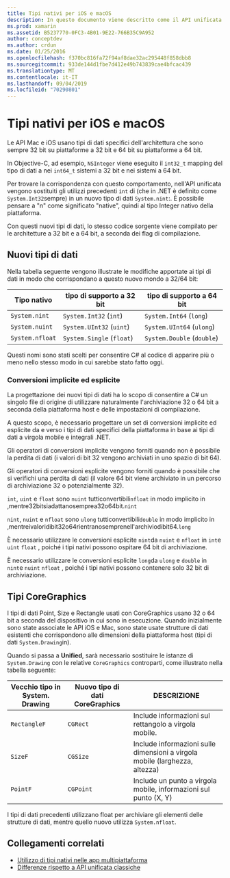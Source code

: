 ```yaml
---
title: Tipi nativi per iOS e macOS
description: In questo documento viene descritto come il API unificata di Novell esegue il mapping dei tipi .NET ai tipi nativi a 32 bit e a 64 bit, in base alle esigenze, in base all'architettura di destinazione della compilazione.
ms.prod: xamarin
ms.assetid: B5237770-0FC3-4B01-9E22-766B35C9A952
author: conceptdev
ms.author: crdun
ms.date: 01/25/2016
ms.openlocfilehash: f370bc816fa72f94af8dae32ac295448f858dbb8
ms.sourcegitcommit: 933de144d1fbe7d412e49b743839cae4bfcac439
ms.translationtype: MT
ms.contentlocale: it-IT
ms.lasthandoff: 09/04/2019
ms.locfileid: "70290801"
---
```

# <a name="native-types-for-ios-and-macos"></a>Tipi nativi per iOS e macOS

Le API Mac e iOS usano tipi di dati specifici dell'architettura che sono sempre 32 bit su piattaforme a 32 bit e 64 bit su piattaforme a 64 bit.

In Objective-C, ad esempio, `NSInteger` viene eseguito il `int32_t` mapping del tipo di dati a nei `int64_t` sistemi a 32 bit e nei sistemi a 64 bit.

Per trovare la corrispondenza con questo comportamento, nell'API unificata vengono sostituiti gli utilizzi precedenti `int` di (che in .NET è definito come `System.Int32`sempre) in un nuovo tipo di dati `System.nint`:. È possibile pensare a "n" come significato "native", quindi al tipo Integer nativo della piattaforma.

Con questi nuovi tipi di dati, lo stesso codice sorgente viene compilato per le architetture a 32 bit e a 64 bit, a seconda dei flag di compilazione.

## <a name="new-data-types"></a>Nuovi tipi di dati

Nella tabella seguente vengono illustrate le modifiche apportate ai tipi di dati in modo che corrispondano a questo nuovo mondo a 32/64 bit:

|Tipo nativo|tipo di supporto a 32 bit|tipo di supporto a 64 bit|
|--- |--- |--- |
|`System.nint`|`System.Int32` (`int`)|`System.Int64` (`long`)|
|`System.nuint`|`System.UInt32` (`uint`)|`System.UInt64` (`ulong`)|
|`System.nfloat`|`System.Single` (`float`)|`System.Double` (`double`)|

Questi nomi sono stati scelti per consentire C# al codice di apparire più o meno nello stesso modo in cui sarebbe stato fatto oggi.

### <a name="implicit-and-explicit-conversions"></a>Conversioni implicite ed esplicite

La progettazione dei nuovi tipi di dati ha lo scopo di consentire a C# un singolo file di origine di utilizzare naturalmente l'archiviazione 32 o 64 bit a seconda della piattaforma host e delle impostazioni di compilazione.

A questo scopo, è necessario progettare un set di conversioni implicite ed esplicite da e verso i tipi di dati specifici della piattaforma in base ai tipi di dati a virgola mobile e integrali .NET.

Gli operatori di conversioni implicite vengono forniti quando non è possibile la perdita di dati (i valori di bit 32 vengono archiviati in uno spazio di bit 64).

Gli operatori di conversioni esplicite vengono forniti quando è possibile che si verifichi una perdita di dati (il valore 64 bit viene archiviato in un percorso di archiviazione 32 o potenzialmente 32).

`int`, `uint` e `float` sono `nuint` tutticonvertibili`nfloat` in modo implicito in ,mentre32bitsiadattanosemprea32o64bit.`nint`

`nint`, `nuint` e `nfloat` sono `ulong` tutticonvertibili`double` in modo implicito in ,mentreivaloridibit32o64rientranosemprenell'archiviodibit64.`long`

È necessario utilizzare le conversioni esplicite `nint`da `nuint` e `nfloat` in `int`e `uint` `float` , poiché i tipi nativi possono ospitare 64 bit di archiviazione.

È necessario utilizzare le conversioni esplicite `long`da `ulong` e `double` in `nint`e `nuint` `nfloat` , poiché i tipi nativi possono contenere solo 32 bit di archiviazione.

## <a name="coregraphics-types"></a>Tipi CoreGraphics

I tipi di dati Point, Size e Rectangle usati con CoreGraphics usano 32 o 64 bit a seconda del dispositivo in cui sono in esecuzione.  Quando inizialmente sono state associate le API iOS e Mac, sono state usate strutture di dati esistenti che corrispondono alle dimensioni della piattaforma host (tipi di dati `System.Drawing`in).

Quando si passa a **Unified**, sarà necessario sostituire le istanze di `System.Drawing` con le relative `CoreGraphics` controparti, come illustrato nella tabella seguente:

|Vecchio tipo in System. Drawing|Nuovo tipo di dati CoreGraphics|DESCRIZIONE|
|--- |--- |--- |
|`RectangleF`|`CGRect`|Include informazioni sul rettangolo a virgola mobile.|
|`SizeF`|`CGSize`|Include informazioni sulle dimensioni a virgola mobile (larghezza, altezza)|
|`PointF`|`CGPoint`|Include un punto a virgola mobile, informazioni sul punto (X, Y)|

I tipi di dati precedenti utilizzano float per archiviare gli elementi delle strutture di dati, mentre quello nuovo utilizza `System.nfloat`.

## <a name="related-links"></a>Collegamenti correlati

- [Utilizzo di tipi nativi nelle app multipiattaforma](~/cross-platform/macios/native-types-cross-platform.md)
- [Differenze rispetto a API unificata classiche](https://github.com/xamarin/release-notes-archive/blob/master/release-notes/ios/api_changes/classic-vs-unified-8.6.0/index.md)
